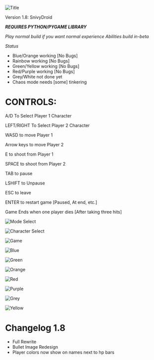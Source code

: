 ![Title](https://i.imgur.com/pvWhary.png) 

Version 1.8: SnivyDroid

***REQUIRES PYTHON/PYGAME LIBRARY***

*Play normal build if you want normal experience*
*Abilities build in-beta*

*Status*
- Blue/Orange working [No Bugs]
- Rainbow working [No Bugs]
- Green/Yellow working [No Bugs]
- Red/Purple working [No Bugs]
- Grey/White not done yet
- Chaos mode needs [some] tinkering

# CONTROLS:
A/D To Select Player 1 Character

LEFT/RIGHT To Select Player 2 Character

WASD to move Player 1

Arrow keys to move Player 2

E to shoot from Player 1

SPACE to shoot from Player 2

TAB to pause

LSHIFT to Unpause

ESC to leave

ENTER to restart game [Paused, At end, etc.]

Game Ends when one player dies [After taking three hits]

![Mode Select](https://i.imgur.com/MyDVS7t.png "Mode Select")

![Character Select](https://i.imgur.com/fo8ZRiq.png "Character Select")

![Game](https://i.imgur.com/wL76rxt.png "Game in Action")

![Blue](https://i.imgur.com/pD5AZqO.png "Blue")

![Green](https://i.imgur.com/xsTXprV.png "Green")

![Orange](https://i.imgur.com/LDyIXrp.png "Orange")

![Red](https://i.imgur.com/UcZDa4W.png "Red")

![Purple](https://i.imgur.com/hOSbbuM.png "Purple")

![Grey](https://i.imgur.com/fFwBq3y.png "Grey")

![Yellow](https://i.imgur.com/rXCyQo1.png "Yellow")

# Changelog 1.8
- Full Rewrite
- Bullet Image Redesign
- Player colors now show on names next to hp bars
